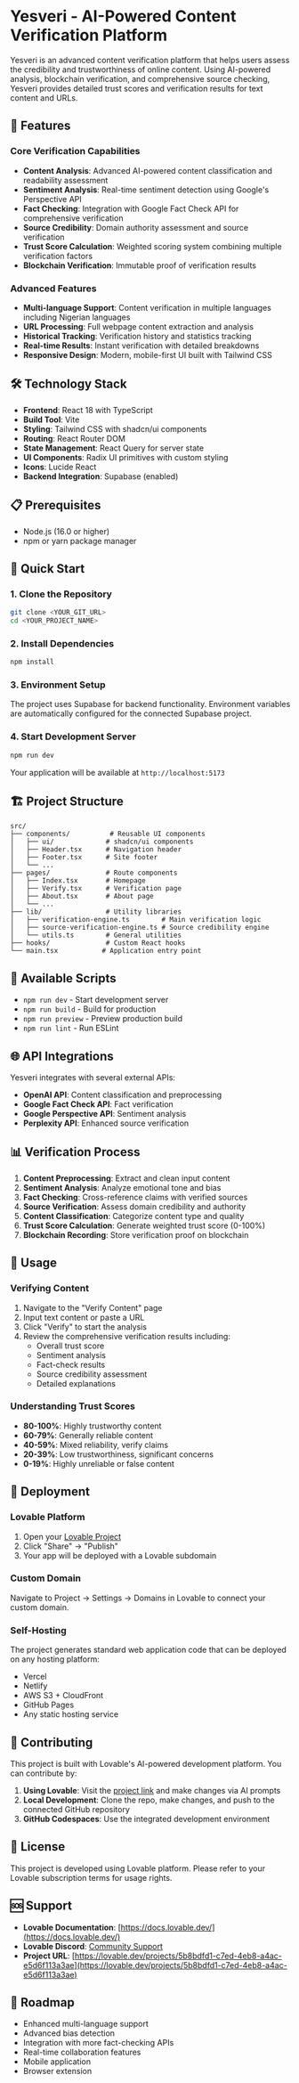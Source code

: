 # Yesveri - AI-Powered Content Verification Platform

Yesveri is an advanced content verification platform that helps users assess the credibility and trustworthiness of online content. Using AI-powered analysis, blockchain verification, and comprehensive source checking, Yesveri provides detailed trust scores and verification results for text content and URLs.

## 🚀 Features

### Core Verification Capabilities
- **Content Analysis**: Advanced AI-powered content classification and readability assessment
- **Sentiment Analysis**: Real-time sentiment detection using Google's Perspective API
- **Fact Checking**: Integration with Google Fact Check API for comprehensive verification
- **Source Credibility**: Domain authority assessment and source verification
- **Trust Score Calculation**: Weighted scoring system combining multiple verification factors
- **Blockchain Verification**: Immutable proof of verification results

### Advanced Features
- **Multi-language Support**: Content verification in multiple languages including Nigerian languages
- **URL Processing**: Full webpage content extraction and analysis
- **Historical Tracking**: Verification history and statistics tracking
- **Real-time Results**: Instant verification with detailed breakdowns
- **Responsive Design**: Modern, mobile-first UI built with Tailwind CSS

## 🛠 Technology Stack

- **Frontend**: React 18 with TypeScript
- **Build Tool**: Vite
- **Styling**: Tailwind CSS with shadcn/ui components
- **Routing**: React Router DOM
- **State Management**: React Query for server state
- **UI Components**: Radix UI primitives with custom styling
- **Icons**: Lucide React
- **Backend Integration**: Supabase (enabled)

## 📋 Prerequisites

- Node.js (16.0 or higher)
- npm or yarn package manager

## 🚀 Quick Start

### 1. Clone the Repository
```bash
git clone <YOUR_GIT_URL>
cd <YOUR_PROJECT_NAME>
```

### 2. Install Dependencies
```bash
npm install
```

### 3. Environment Setup
The project uses Supabase for backend functionality. Environment variables are automatically configured for the connected Supabase project.

### 4. Start Development Server
```bash
npm run dev
```

Your application will be available at `http://localhost:5173`

## 🏗 Project Structure

```
src/
├── components/          # Reusable UI components
│   ├── ui/             # shadcn/ui components
│   ├── Header.tsx      # Navigation header
│   ├── Footer.tsx      # Site footer
│   └── ...
├── pages/              # Route components
│   ├── Index.tsx       # Homepage
│   ├── Verify.tsx      # Verification page
│   ├── About.tsx       # About page
│   └── ...
├── lib/                # Utility libraries
│   ├── verification-engine.ts        # Main verification logic
│   ├── source-verification-engine.ts # Source credibility engine
│   └── utils.ts        # General utilities
├── hooks/              # Custom React hooks
└── main.tsx           # Application entry point
```

## 🔧 Available Scripts

- `npm run dev` - Start development server
- `npm run build` - Build for production
- `npm run preview` - Preview production build
- `npm run lint` - Run ESLint

## 🌐 API Integrations

Yesveri integrates with several external APIs:

- **OpenAI API**: Content classification and preprocessing
- **Google Fact Check API**: Fact verification
- **Google Perspective API**: Sentiment analysis
- **Perplexity API**: Enhanced source verification

## 📊 Verification Process

1. **Content Preprocessing**: Extract and clean input content
2. **Sentiment Analysis**: Analyze emotional tone and bias
3. **Fact Checking**: Cross-reference claims with verified sources
4. **Source Verification**: Assess domain credibility and authority
5. **Content Classification**: Categorize content type and quality
6. **Trust Score Calculation**: Generate weighted trust score (0-100%)
7. **Blockchain Recording**: Store verification proof on blockchain

## 🎯 Usage

### Verifying Content
1. Navigate to the "Verify Content" page
2. Input text content or paste a URL
3. Click "Verify" to start the analysis
4. Review the comprehensive verification results including:
   - Overall trust score
   - Sentiment analysis
   - Fact-check results
   - Source credibility assessment
   - Detailed explanations

### Understanding Trust Scores
- **80-100%**: Highly trustworthy content
- **60-79%**: Generally reliable content
- **40-59%**: Mixed reliability, verify claims
- **20-39%**: Low trustworthiness, significant concerns
- **0-19%**: Highly unreliable or false content

## 🚀 Deployment

### Lovable Platform
1. Open your [Lovable Project](https://lovable.dev/projects/5b8bdfd1-c7ed-4eb8-a4ac-e5d6f113a3ae)
2. Click "Share" → "Publish"
3. Your app will be deployed with a Lovable subdomain

### Custom Domain
Navigate to Project → Settings → Domains in Lovable to connect your custom domain.

### Self-Hosting
The project generates standard web application code that can be deployed on any hosting platform:
- Vercel
- Netlify
- AWS S3 + CloudFront
- GitHub Pages
- Any static hosting service

## 🤝 Contributing

This project is built with Lovable's AI-powered development platform. You can contribute by:

1. **Using Lovable**: Visit the [project link](https://lovable.dev/projects/5b8bdfd1-c7ed-4eb8-a4ac-e5d6f113a3ae) and make changes via AI prompts
2. **Local Development**: Clone the repo, make changes, and push to the connected GitHub repository
3. **GitHub Codespaces**: Use the integrated development environment

## 📝 License

This project is developed using Lovable platform. Please refer to your Lovable subscription terms for usage rights.

## 🆘 Support

- **Lovable Documentation**: [https://docs.lovable.dev/](https://docs.lovable.dev/)
- **Lovable Discord**: [Community Support](https://discord.com/channels/1119885301872070706/1280461670979993613)
- **Project URL**: [https://lovable.dev/projects/5b8bdfd1-c7ed-4eb8-a4ac-e5d6f113a3ae](https://lovable.dev/projects/5b8bdfd1-c7ed-4eb8-a4ac-e5d6f113a3ae)

## 🔮 Roadmap

- Enhanced multi-language support
- Advanced bias detection
- Integration with more fact-checking APIs
- Real-time collaboration features
- Mobile application
- Browser extension
